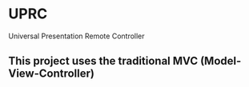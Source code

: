 # UPRC
Universal Presentation Remote Controller

## This project uses the traditional MVC (Model-View-Controller)
